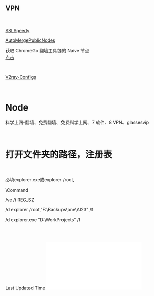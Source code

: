 <br>

VPN
--------

<br>

[SSLSpeedy][at1]
<br>

[AutoMergePublicNodes][at2]
<br>

获取 ChromeGo 翻墙工具包的 Naive 节点
<br>
[点击][at3]

<br>

[V2ray-Configs][at4]

[at1]:https://socksoso.com/main.php
[at2]:https://github.com/chengaopan/AutoMergePublicNodes
[at3]:https://yaney.top/article/example-3
[at4]:https://github.com/barry-far/V2ray-Configs


<br>

Node
===============

科学上网-翻墙、免费翻墙、免费科学上网、7 软件、8 VPN、glassesvip


<br>

打开文件夹的路径，注册表
===============
<br>

必填explorer.exe或explorer /root,

\Command

/ve /t REG_SZ 

/d explorer /root,"F:\Backups\one\AI23" /f

/d explorer.exe "D:\WorkProjects" /f



<br>
<br>


Last Updated Time
![](README.md)


<br>
<br>


